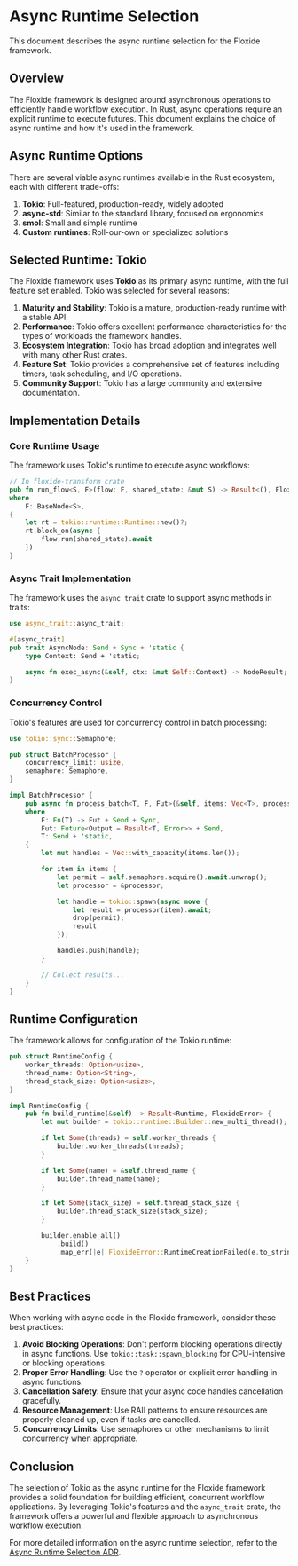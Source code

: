 # Async Runtime Selection

This document describes the async runtime selection for the Floxide framework.

## Overview

The Floxide framework is designed around asynchronous operations to efficiently handle workflow execution. In Rust, async operations require an explicit runtime to execute futures. This document explains the choice of async runtime and how it's used in the framework.

## Async Runtime Options

There are several viable async runtimes available in the Rust ecosystem, each with different trade-offs:

1. **Tokio**: Full-featured, production-ready, widely adopted
2. **async-std**: Similar to the standard library, focused on ergonomics
3. **smol**: Small and simple runtime
4. **Custom runtimes**: Roll-our-own or specialized solutions

## Selected Runtime: Tokio

The Floxide framework uses **Tokio** as its primary async runtime, with the full feature set enabled. Tokio was selected for several reasons:

1. **Maturity and Stability**: Tokio is a mature, production-ready runtime with a stable API.
2. **Performance**: Tokio offers excellent performance characteristics for the types of workloads the framework handles.
3. **Ecosystem Integration**: Tokio has broad adoption and integrates well with many other Rust crates.
4. **Feature Set**: Tokio provides a comprehensive set of features including timers, task scheduling, and I/O operations.
5. **Community Support**: Tokio has a large community and extensive documentation.

## Implementation Details

### Core Runtime Usage

The framework uses Tokio's runtime to execute async workflows:

```rust
// In floxide-transform crate
pub fn run_flow<S, F>(flow: F, shared_state: &mut S) -> Result<(), FloxideError>
where
    F: BaseNode<S>,
{
    let rt = tokio::runtime::Runtime::new()?;
    rt.block_on(async {
        flow.run(shared_state).await
    })
}
```

### Async Trait Implementation

The framework uses the `async_trait` crate to support async methods in traits:

```rust
use async_trait::async_trait;

#[async_trait]
pub trait AsyncNode: Send + Sync + 'static {
    type Context: Send + 'static;

    async fn exec_async(&self, ctx: &mut Self::Context) -> NodeResult;
}
```

### Concurrency Control

Tokio's features are used for concurrency control in batch processing:

```rust
use tokio::sync::Semaphore;

pub struct BatchProcessor {
    concurrency_limit: usize,
    semaphore: Semaphore,
}

impl BatchProcessor {
    pub async fn process_batch<T, F, Fut>(&self, items: Vec<T>, processor: F) -> Vec<Result<T, Error>>
    where
        F: Fn(T) -> Fut + Send + Sync,
        Fut: Future<Output = Result<T, Error>> + Send,
        T: Send + 'static,
    {
        let mut handles = Vec::with_capacity(items.len());

        for item in items {
            let permit = self.semaphore.acquire().await.unwrap();
            let processor = &processor;

            let handle = tokio::spawn(async move {
                let result = processor(item).await;
                drop(permit);
                result
            });

            handles.push(handle);
        }

        // Collect results...
    }
}
```

## Runtime Configuration

The framework allows for configuration of the Tokio runtime:

```rust
pub struct RuntimeConfig {
    worker_threads: Option<usize>,
    thread_name: Option<String>,
    thread_stack_size: Option<usize>,
}

impl RuntimeConfig {
    pub fn build_runtime(&self) -> Result<Runtime, FloxideError> {
        let mut builder = tokio::runtime::Builder::new_multi_thread();

        if let Some(threads) = self.worker_threads {
            builder.worker_threads(threads);
        }

        if let Some(name) = &self.thread_name {
            builder.thread_name(name);
        }

        if let Some(stack_size) = self.thread_stack_size {
            builder.thread_stack_size(stack_size);
        }

        builder.enable_all()
            .build()
            .map_err(|e| FloxideError::RuntimeCreationFailed(e.to_string()))
    }
}
```

## Best Practices

When working with async code in the Floxide framework, consider these best practices:

1. **Avoid Blocking Operations**: Don't perform blocking operations directly in async functions. Use `tokio::task::spawn_blocking` for CPU-intensive or blocking operations.
2. **Proper Error Handling**: Use the `?` operator or explicit error handling in async functions.
3. **Cancellation Safety**: Ensure that your async code handles cancellation gracefully.
4. **Resource Management**: Use RAII patterns to ensure resources are properly cleaned up, even if tasks are cancelled.
5. **Concurrency Limits**: Use semaphores or other mechanisms to limit concurrency when appropriate.

## Conclusion

The selection of Tokio as the async runtime for the Floxide framework provides a solid foundation for building efficient, concurrent workflow applications. By leveraging Tokio's features and the `async_trait` crate, the framework offers a powerful and flexible approach to asynchronous workflow execution.

For more detailed information on the async runtime selection, refer to the [Async Runtime Selection ADR](../adrs/0004-async-runtime-selection.md).
